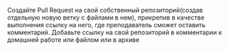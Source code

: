 Создайте Pull Request на свой собственный репозиторий(создав отдельную новую ветку с файлами в нем), прикрепив в качестве выполнения ссылку на него, где преподаватель сможет оставить комментарий. Добавьте ссылку на свой репозиторий в комментарии к домашней работе или файлом или в архиве
